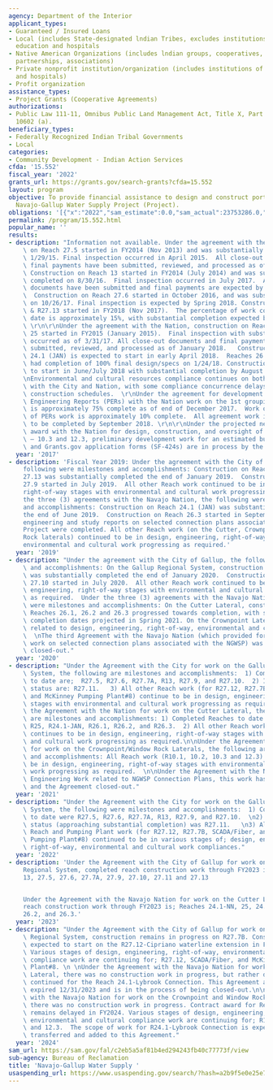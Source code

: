 ```yaml
---
agency: Department of the Interior
applicant_types:
- Guaranteed / Insured Loans
- Local (includes State-designated lndian Tribes, excludes institutions of higher
  education and hospitals
- Native American Organizations (includes lndian groups, cooperatives, corporations,
  partnerships, associations)
- Private nonprofit institution/organization (includes institutions of higher education
  and hospitals)
- Profit organization
assistance_types:
- Project Grants (Cooperative Agreements)
authorizations:
- Public Law 111-11, Omnibus Public Land Management Act, Title X, Part III, Section
  10602 (a).
beneficiary_types:
- Federally Recognized Indian Tribal Governments
- Local
categories:
- Community Development - Indian Action Services
cfda: '15.552'
fiscal_year: '2022'
grants_url: https://grants.gov/search-grants?cfda=15.552
layout: program
objective: To provide financial assistance to design and construct portions of the
  Navajo-Gallup Water Supply Project (Project).
obligations: '[{"x":"2022","sam_estimate":0.0,"sam_actual":23753286.0,"usa_spending_actual":477482.0},{"x":"2023","sam_estimate":0.0,"sam_actual":0.0,"usa_spending_actual":0.0},{"x":"2024","sam_estimate":0.0,"sam_actual":0.0,"usa_spending_actual":0.0}]'
permalink: /program/15.552.html
popular_name: ''
results:
- description: "Information not available. Under the agreement with the City, construction\
    \ on Reach 27.5 started in FY2014 (Nov 2013) and was substantially completed on\
    \ 1/29/15. Final inspection occurred in April 2015.  All close-out documents and\
    \ final payments have been submitted, reviewed, and processed as of May 2017.\
    \ Construction on Reach 13 started in FY2014 (July 2014) and was substantially\
    \ completed on 8/30/16.  Final inspection occurred in July 2017.  All close-out\
    \ documents have been submitted and final payments are expected by Spring 2018.\
    \  Construction on Reach 27.6 started in October 2016, and was substantially completed\
    \ on 10/26/17. Final inspection is expected by Spring 2018. Construction on R27.7A\
    \ & R27.13 started in FY2018 (Nov 2017).  The percentage of work completed to\
    \ date is approximately 15%, with substantial completion expected by May 2019.\
    \ \r\n\r\nUnder the agreement with the Nation, construction on Reaches 24.1 and\
    \ 25 started in FY2015 (January 2015).  Final inspection with substantial completion\
    \ occurred as of 3/31/17. All close-out documents and final payments have been\
    \ submitted, reviewed, and processed as of January 2018.   Construction on Reach\
    \ 24.1 (JAN) is expected to start in early April 2018.  Reaches 26.1 and 26.2\
    \ had completion of 100% final design/specs on 1/24/18. Construction is expected\
    \ to start in June/July 2018 with substantial completion by August 2019.\r\n\r\
    \nEnvironmental and cultural resources compliance continues on both agreements\
    \ with the City and Nation, with some compliance concurrence delays affecting\
    \ construction schedules.  \r\nUnder the agreement for development of Preliminary\
    \ Engineering Reports (PERs) with the Nation work on the 1st grouping of PERs\
    \ is approximately 75% complete as of end of December 2017.  Work on the 2nd grouping\
    \ of PERs work is approximately 10% complete.  All agreement work is expected\
    \ to be completed by September 2018. \r\n\r\nUnder the projected new agreement\
    \ award with the Nation for design, construction, and oversight of Reaches 10.1\
    \ – 10.3 and 12.3, preliminary development work for an estimated budget has begun\
    \ and Grants.gov application forms (SF-424s) are in process by the Nation as well."
  year: '2017'
- description: 'Fiscal Year 2019: Under the agreement with the City of Gallup, the
    following were milestones and accomplishments: Construction on Reach 27.7A and
    27.13 was substantially completed the end of January 2019.  Construction on Reach
    27.9 started in July 2019.  All other Reach work continued to be in design, engineering,
    right-of-way stages with environmental and cultural work progressing as required.  Under
    the three (3) agreements with the Navajo Nation, the following were milestones
    and accomplishments: Construction on Reach 24.1 (JAN) was substantially completed
    the end of June 2019.  Construction on Reach 26.3 started in September 2019.  Draft
    engineering and study reports on selected connection plans associated with the
    Project were completed. All other Reach work (on the Cutter, Crownpoint, and Window
    Rock laterals) continued to be in design, engineering, right-of-way stages with
    environmental and cultural work progressing as required.'
  year: '2019'
- description: "Under the agreement with the City of Gallup, the following were milestones\
    \ and accomplishments: On the Gallup Regional System, construction on Reach 27.9\
    \ was substantially completed the end of January 2020.  Construction on Reach\
    \ 27.10 started in July 2020.  All other Reach work continued to be in design,\
    \ engineering, right-of-way stages with environmental and cultural work progressing\
    \ as required.  Under the three (3) agreements with the Navajo Nation, the following\
    \ were milestones and accomplishments: On the Cutter Lateral, construction on\
    \ Reaches 26.1, 26.2 and 26.3 progressed towards completion, with substantial\
    \ completion dates projected in Spring 2021. On the Crownpoint Lateral, work continued\
    \ related to design, engineering, right-of-way, environmental and cultural resources.\
    \  \nThe third Agreement with the Navajo Nation (which provided for engineering\
    \ work on selected connection plans associated with the NGWSP) was completed and\
    \ closed-out."
  year: '2020'
- description: "Under the Agreement with the City for work on the Gallup Regional\
    \ System, the following are milestones and accomplishments:  1) Completed Reaches\
    \ to date are;  R27.5, R27.6, R27.7A, R13, R27.9, and R27.10.  2) In construction\
    \ status are: R27.11.   3) All other Reach work (for R27.12, R27.7B, SCADA/Fiber,\
    \ and McKinney Pumping Plant#8) continue to be in design, engineering, right-of-way\
    \ stages with environmental and cultural work progressing as required.  \n\nUnder\
    \ the Agreement with the Nation for work on the Cutter Lateral, the following\
    \ are milestones and accomplishments: 1) Completed Reaches to date are: R24.1-NN,\
    \ R25, R24.1-JAN, R26.1, R26.2, and R26.3.  2) All other Reach work (for R24.1-Lybrook)\
    \ continues to be in design, engineering, right-of-way stages with environmental\
    \ and cultural work progressing as required.\n\nUnder the Agreement with the Nation\
    \ for work on the Crownpoint/Window Rock Laterals, the following are milestones\
    \ and accomplishments: All Reach work (R10.1, 10.2, 10.3 and 12.3) continues to\
    \ be in design, engineering, right-of-way stages with environmental and cultural\
    \ work progressing as required.  \n\nUnder the Agreement with the Nation for Preliminary\
    \ Engineering Work related to NGWSP Connection Plans, this work has been completed\
    \ and the Agreement closed-out."
  year: '2021'
- description: "Under the Agreement with the City for work on the Gallup Regional\
    \ System, the following were milestones and accomplishments:  1) Completed Reaches\
    \ to date were R27.5, R27.6, R27.7A, R13, R27.9, and R27.10.  \n2) In construction\
    \ status (approaching substantial completion) was R27.11.   \n3) All remaining\
    \ Reach and Pumping Plant work (for R27.12, R27.7B, SCADA/Fiber, and McKinney\
    \ Pumping Plant#8) continued to be in various stages of; design, engineering,\
    \ right-of-way, environmental and cultural work compliances."
  year: '2022'
- description: 'Under the Agreement with the City of Gallup for work on the Gallup
    Regional System, completed reach construction work through FY2023 is; Reaches
    13, 27.5, 27.6, 27.7A, 27.9, 27.10, 27.11 and 27.13


    Under the Agreement with the Navajo Nation for work on the Cutter Lateral, completed
    reach construction work through FY2023 is; Reaches 24.1-NN, 25, 24.1-JAN, 26.1,
    26.2, and 26.3.'
  year: '2023'
- description: "Under the Agreement with the City of Gallup for work on the Gallup\
    \ Regional System, construction remains in progress on R27.7B. Construction is\
    \ expected to start on the R27.12-Cipriano waterline extension in Fall 2024. \
    \ Various stages of design, engineering, right-of-way, environmental and cultural\
    \ compliance work are continuing for; R27.12, SCADA/Fiber, and McKinney Pumping\
    \ Plant#8. \n \nUnder the Agreement with the Navajo Nation for work on the Cutter\
    \ Lateral, there was no construction work in progress, but rather design work\
    \ continued for the Reach 24.1-Lybrook Connection. This Agreement and its work\
    \ expired 12/31/2023 and is in the process of being closed-out.\n\nUnder the Agreement\
    \ with the Navajo Nation for work on the Crownpoint and Window Rock Laterals,\
    \ there was no construction work in progress. Contract award for Reach 10.1 construction\
    \ remains delayed in FY2024. Various stages of design, engineering, right-of-way,\
    \ environmental and cultural compliance work are continuing for; R10.2, 10.3,\
    \ and 12.3.  The scope of work for R24.1-Lybrook Connection is expected to be\
    \ transferred and added to this Agreement."
  year: '2024'
sam_url: https://sam.gov/fal/c2eb5a5af81b4ed294243fb40c77773f/view
sub-agency: Bureau of Reclamation
title: 'Navajo-Gallup Water Supply '
usaspending_url: https://www.usaspending.gov/search/?hash=a2b9f5e0e25e7c266fac218273cc2558
---
```


